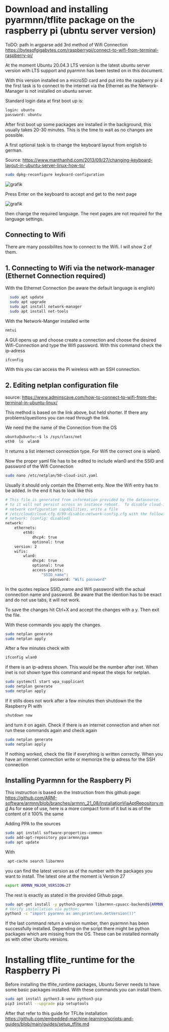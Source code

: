 # Download and installing pyarmnn/tflite package on the raspberry pi (ubntu server version)

ToDO: 
path in argparse
add 3rd method of Wifi Connection
https://bytesofgigabytes.com/raspberrypi/connect-to-wifi-from-terminal-raspberry-pi/

At the moment Ubuntu 20.04.3 LTS version is the latest ubuntu server version with LTS support and pyarmnn has been tested on in this document. 

With this version installed on a microSD card and put into the raspberry pi 4 the first task is to connect to the internet via the Ethernet as the Network-Manager is not installed on ubuntu server.

Standard login data at first boot up is: 
```bash
login: ubuntu
password: ubuntu
```

After first boot up some packages are installed in the background, this usually takes 20-30 minutes. This is the time to wait as no changes are possible.

A first optional task is to change the keyboard layout from english to german.

Source: https://www.manthanhd.com/2013/09/27/changing-keyboard-layout-in-ubuntu-server-linux-how-to/

```bash
sudo dpkg-reconfigure keyboard-configuration
```

![grafik](https://user-images.githubusercontent.com/31360730/151374375-cc478d24-8082-46b0-a49b-714310037b4b.png)

Press Enter on the keyboard to accept and get to the next page

![grafik](https://user-images.githubusercontent.com/31360730/151375061-47135d9d-0fac-4f9b-9107-3ec84a362d04.png)

then change the required language. The next pages are not required for the language settings.

## Connecting to Wifi

There are many possibilites how to connect to the Wifi. I will show 2 of them. 

## 1. Connecting to Wifi via the network-manager (Ethernet Connection required) 

With the Ethernet Connection (be aware the default language is english) 
```bash
  sudo apt update
  sudo apt upgrade
  sudo apt install network-manager
  sudo apt install net-tools
```

With the Network-Manger installed write
```bash
nmtui
```

A GUI opens up and choose create a connection and choose the desired Wifi-Connection and type the Wifi password. With this command check the ip-adress
```bash
ifconfig
```

With this you can access the Pi wireless with an SSH connection.

## 2. Editing netplan configuration file
source: https://www.adminscave.com/how-to-connect-to-wifi-from-the-terminal-in-ubuntu-linux/

This method is based on the link above, but held shorter. If there any problems/questions you can read through the link.

We need the the name of the Connection from the OS

```bash
ubuntu@ubuntu:~$ ls /sys/class/net
eth0  lo  wlan0
```

It returns a list internect connection type. For Wifi the correct one is wlan0.

Now the proper yaml file has to be edited to include wlan0 and the SSID and password of the Wifi Connection

```bash
sudo nano /etc/netplan/50-cloud-init.yaml
```

Usually it should only contain the Ethernet enty. Now the Wifi entry has to be added. In the end it has to look like this

```bash
# This file is generated from information provided by the datasource.  Changes
# to it will not persist across an instance reboot.  To disable cloud-init's
# network configuration capabilities, write a file
# /etc/cloud/cloud.cfg.d/99-disable-network-config.cfg with the following:
# network: {config: disabled}
network:
    ethernets:
        eth0:
            dhcp4: true
            optional: true
    version: 2
    wifis:
        wlan0:
            dhcp4: true
            optional: true
            access-points:
                "SSID_name":
                    password: "Wifi password"
```

In the quotes replace SSID_name and Wifi password with the actual connection name and password. Be aware that the idention has to be exact and do not use tabs, it will not work.

To save the changes hit Ctrl+X and accept the changes with a y. Then exit the file.

With these commands you apply the changes.

```bash
sudo netplan generate
sudo netplan apply
``` 

After a few minutes check with 

```bash
ifconfig wlan0
```
if there is an ip-adress shown. This would be the number after inet.
When inet is not shown type this command and repeat the steps for netplan. 

```bash
sudo systemctl start wpa_supplicant
sudo netplan generate
sudo netplan apply
```

If it stills does not work after a few minutes then shutdown the the Raspberry Pi with

```bash
shutdown now
```

and turn it on again. Check if there is an internet connection and when not run these commands again and check again

```bash
sudo netplan generate
sudo netplan apply
``` 

If nothing worked, check the file if everything is written correctly.
When you have an internet connection write or memorize the ip adress for the SSH connection

## Installing Pyarmnn for the Raspberry Pi 
This instruction is based on the Instruction from this github page: https://github.com/ARM-software/armnn/blob/branches/armnn_21_08/InstallationViaAptRepository.md
As for ease of use, here is a more compact form of it but is as of the content of it 100% the same

Adding PPA to the sources

```bash
sudo apt install software-properties-common
sudo add-apt-repository ppa:armnn/ppa
sudo apt update
```

With 
```bash
 apt-cache search libarmnn
 ```
 
 you can find the latest version as of the number with the packages you want to install. The latest one at the moment is Version 27
 
 ```bash
 export ARMNN_MAJOR_VERSION=27
 ```
 
 The rest is exactly as stated in the provided Github page.
 
  ```bash
sudo apt-get install -y python3-pyarmnn libarmnn-cpuacc-backend${ARMNN_MAJOR_VERSION} libarmnn-gpuacc-backend${ARMNN_MAJOR_VERSION} libarmnn-cpuref-backend${ARMNN_MAJOR_VERSION}
# Verify installation via python:
python3 -c "import pyarmnn as ann;print(ann.GetVersion())" 
 ```
 
If the last command return a version number, then pyarmnn has been successfully installed.
Depending on the script there might be python packages which are missing from the OS. These can be installed normally as with other Ubuntu versions.

# Installing tflite_runtime for the Raspberry Pi

Before installing the tflite_runtime packages, Ubuntu Server needs to have some basic packages installed. With these commands you can install them.

 ```bash
sudo apt install python3.8-venv python3-pip
pip3 install --upgrade pip setuptools
```

After that refer to this guide for TFLite installation https://github.com/embedded-machine-learning/scripts-and-guides/blob/main/guides/setup_tflite.md

